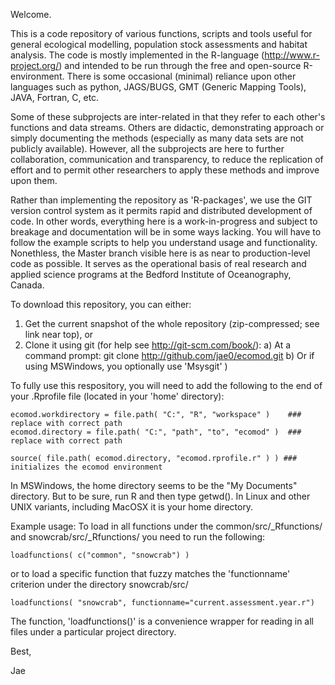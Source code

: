 Welcome.


This is a code repository of various functions, scripts and tools useful for general ecological modelling, population stock assessments and habitat analysis. The code is mostly implemented in the R-language (http://www.r-project.org/) and intended to be run through the free and open-source R-environment. There is some occasional (minimal) reliance upon other languages such as python, JAGS/BUGS, GMT (Generic Mapping Tools), JAVA, Fortran, C, etc. 

Some of these subprojects are inter-related in that they refer to each other's functions and data streams. Others are didactic, demonstrating approach or simply documenting the methods (especially as many data sets are not publicly available). However, all the subprojects are here to further collaboration, communication and transparency, to reduce the replication of effort and to permit other researchers to apply these methods and improve upon them. 

Rather than implementing the repository as 'R-packages', we use the GIT version control system as it permits rapid and distributed development of code. In other words, everything here is a work-in-progress and subject to breakage and documentation will be in some ways lacking. You will have to follow the example scripts to help you understand usage and functionality. Nonethless, the Master branch visible here is as near to production-level code as possible. It serves as the operational basis of real research and applied science programs at the Bedford Institute of Oceanography, Canada.

To download this repository, you can either:

  1. Get the current snapshot of the whole repository (zip-compressed; see link near top), or 
  2. Clone it using git (for help see http://git-scm.com/book/): 
       a) At a command prompt: git clone http://github.com/jae0/ecomod.git 
       b) Or if using MSWindows, you optionally use 'Msysgit' )  


To fully use this respository, you will need to add the following to the end of your .Rprofile file (located in your 'home' directory):

    ecomod.workdirectory = file.path( "C:", "R", "workspace" )    ### replace with correct path
    ecomod.directory = file.path( "C:", "path", "to", "ecomod" )  ### replace with correct path
	
    source( file.path( ecomod.directory, "ecomod.rprofile.r" ) ) ### initializes the ecomod environment

In MSWindows, the home directory seems to be the "My Documents" directory. But to be sure, run R and then type getwd(). In Linux and other UNIX variants, including MacOSX it is your home directory. 


Example usage: To load in all functions under the common/src/_Rfunctions/ and snowcrab/src/_Rfunctions/ you need to run the following:

    loadfunctions( c("common", "snowcrab") )  

or to load a specific function that fuzzy matches the 'functionname' criterion under the directory snowcrab/src/

    loadfunctions( "snowcrab", functionname="current.assessment.year.r")  


The function, 'loadfunctions()' is a convenience wrapper for reading in all files under a particular project directory. 

Best,

Jae


